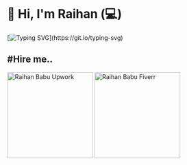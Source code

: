 # 👋 Hi, I'm Raihan (:computer:)
[![Typing SVG](https://readme-typing-svg.herokuapp.com?height=40&lines=Nice+to+meet+you...;I'm+a+Full+Stack+Web+Developer;and+Web+Designer;WordPress+Developer;Elementor+Pro+Expert;And+more...)](https://git.io/typing-svg)

## #Hire me..

<p>
  <a href="https://www.upwork.com/freelancers/raihanbabubd">
    <img alt="Raihan Babu Upwork" title="WordPress Developer Upwork Raihan Babu" src="https://upload.wikimedia.org/wikipedia/commons/thumb/f/f4/Upwork_Logo.svg/250px-Upwork_Logo.svg.png" width="200px" /></a> 
  <a href="https://www.fiverr.com/wordpress48hour">
    <img alt="Raihan Babu Fiverr" title="WordPress Developer Fiverr Raihan Babu" src="https://upload.wikimedia.org/wikipedia/commons/thumb/1/18/Fiverr_Logo_09.2020.svg/1280px-Fiverr_Logo_09.2020.svg.png" width="200px" /></a> 
</p>

<!--
**raihanbabu/raihanbabu** is a ✨ _special_ ✨ repository because its `README.md` (this file) appears on your GitHub profile.

Here are some ideas to get you started:

- 🔭 I’m currently working on ...
- 🌱 I’m currently learning ...
- 👯 I’m looking to collaborate on ...
- 🤔 I’m looking for help with ...
- 💬 Ask me about ...
- 📫 How to reach me: ...
- 😄 Pronouns: ...
- ⚡ Fun fact: ...
-->
